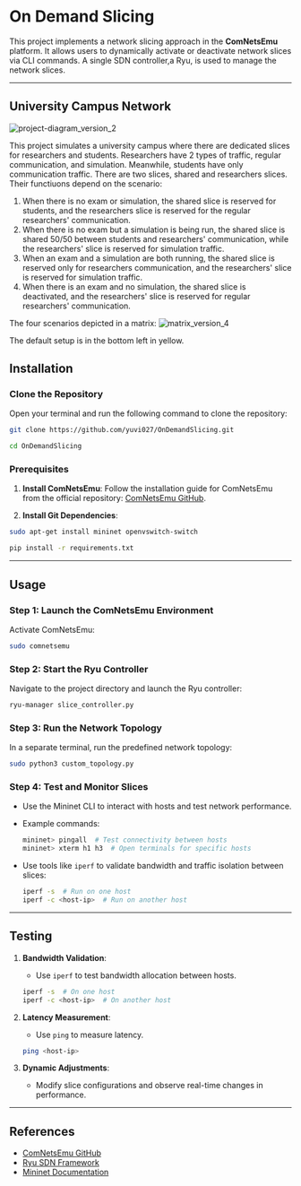 # On Demand Slicing
This project implements a network slicing approach in the **ComNetsEmu** platform. It allows users to dynamically activate or deactivate network slices via CLI commands. A single SDN controller,a Ryu, is used to manage the network slices.

---

## **University Campus Network**
![project-diagram_version_2](https://github.com/user-attachments/assets/1cfa6fbe-4ad9-4b53-a04b-e418e9eedb01)

This project simulates a university campus where there are dedicated slices for researchers and students. Researchers have 2 types of traffic, regular communication, and simulation. Meanwhile, students have only communication traffic. There are two slices, shared and researchers slices. Their functiuons depend on the scenario:

1. When there is no exam or simulation, the shared slice is reserved for students, and the researchers slice is reserved for the regular researchers' communication.
2. When there is no exam but a simulation is being run, the shared slice is shared 50/50 between students and researchers' communication, while the researchers' slice is reserved for simulation traffic.
3. When an exam and a simulation are both running, the shared slice is reserved only for researchers communication, and the researchers' slice is reserved for simulation traffic.
4. When there is an exam and no simulation, the shared slice is deactivated, and the researchers' slice is reserved for regular researchers' communication.

The four scenarios depicted in a matrix:
![matrix_version_4](https://github.com/user-attachments/assets/496e5e34-02e6-435b-952b-74b7d53f1000)

The default setup is in the bottom left in yellow.


## **Installation**

### Clone the Repository 
Open your terminal and run the following command to clone the repository:

```bash
git clone https://github.com/yuvi027/OnDemandSlicing.git

cd OnDemandSlicing
```
### Prerequisites 

1. **Install ComNetsEmu**:
   Follow the installation guide for ComNetsEmu from the official repository: [ComNetsEmu GitHub](https://github.com/stevelorenz/comnetsemu).
   
1. **Install Git Dependencies**:
```bash
sudo apt-get install mininet openvswitch-switch

pip install -r requirements.txt
```
---

## **Usage**

### Step 1: Launch the ComNetsEmu Environment

Activate ComNetsEmu:

```bash
sudo comnetsemu
```

### Step 2: Start the Ryu Controller

Navigate to the project directory and launch the Ryu controller:

```bash
ryu-manager slice_controller.py
```

### Step 3: Run the Network Topology

In a separate terminal, run the predefined network topology:

```bash
sudo python3 custom_topology.py
```

### Step 4: Test and Monitor Slices

- Use the Mininet CLI to interact with hosts and test network performance.
- Example commands:

  ```bash
  mininet> pingall  # Test connectivity between hosts
  mininet> xterm h1 h3  # Open terminals for specific hosts
  ```

- Use tools like `iperf` to validate bandwidth and traffic isolation between slices:

  ```bash
  iperf -s  # Run on one host
  iperf -c <host-ip>  # Run on another host
  ```

---

## **Testing**

1. **Bandwidth Validation**:
   - Use `iperf` to test bandwidth allocation between hosts.
   ```bash
   iperf -s  # On one host
   iperf -c <host-ip>  # On another host
   ```

2. **Latency Measurement**:
   - Use `ping` to measure latency.
   ```bash
   ping <host-ip>
   ```

3. **Dynamic Adjustments**:
   - Modify slice configurations and observe real-time changes in performance.

---

## **References**

- [ComNetsEmu GitHub](https://github.com/stevelorenz/comnetsemu)
- [Ryu SDN Framework](https://ryu.readthedocs.io/en/latest/)
- [Mininet Documentation](http://mininet.org/walkthrough/)

